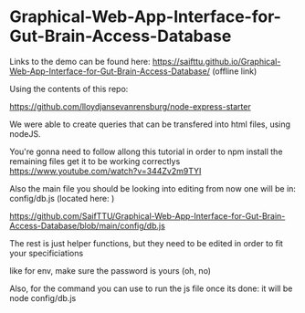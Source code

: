 # Graphical-Web-App-Interface-for-Gut-Brain-Access-Database

Links to the demo can be found here: 
https://saifttu.github.io/Graphical-Web-App-Interface-for-Gut-Brain-Access-Database/
(offline link)

Using the contents of this repo: 

https://github.com/lloydjansevanrensburg/node-express-starter

We were able to create queries that can be transfered into html files, using nodeJS.

You're gonna need to follow allong this tutorial in order to npm install the remaining files get it to be working correctlys https://www.youtube.com/watch?v=344Zv2m9TYI

Also the main file you should be looking into editing from now one will be in: config/db.js (located here: )

https://github.com/SaifTTU/Graphical-Web-App-Interface-for-Gut-Brain-Access-Database/blob/main/config/db.js

The rest is just helper functions, but they need to be edited in order to fit your specificiations

like for env, make sure the password is yours (oh, no)

Also, for the command you can use to run the js file once its done: it will be node config/db.js
